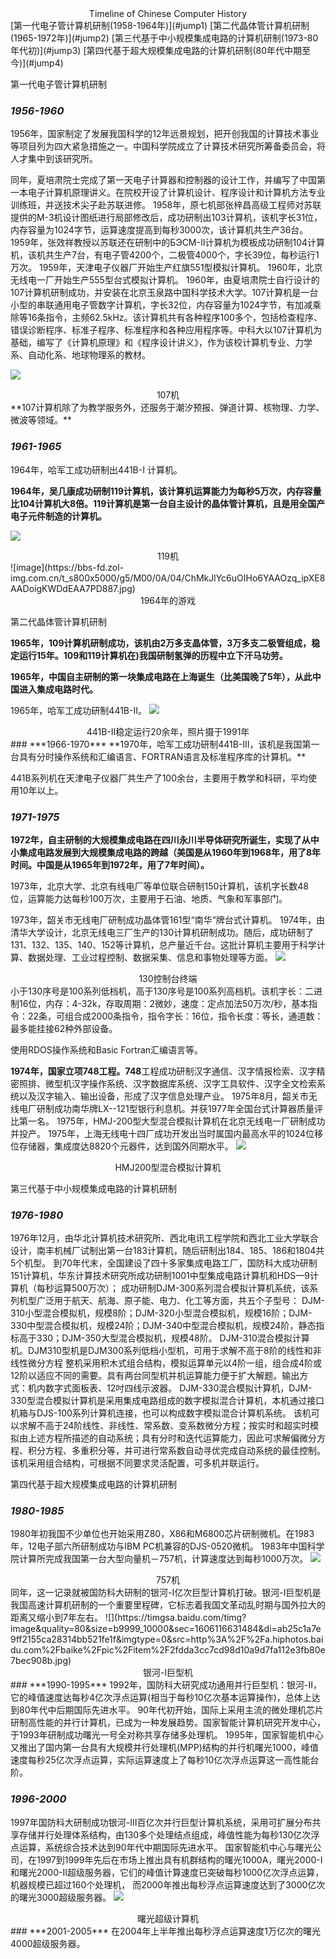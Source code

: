 <center>
    Timeline of Chinese Computer History
</center>
[第一代电子管计算机研制(1958-1964年)](#jump1)
[第二代晶体管计算机研制(1965-1972年)](#jump2)
[第三代基于中小规模集成电路的计算机研制(1973-80年代初)](#jump3)
[第四代基于超大规模集成电路的计算机研制(80年代中期至今)](#jump4)

<span id="jump1">第一代电子管计算机研制</span>

### ***1956-1960***
1956年，国家制定了发展我国科学的12年远景规划，把开创我国的计算技术事业等项目列为四大紧急措施之一。中国科学院成立了计算技术研究所筹备委员会，将人才集中到该研究所。

同年，夏培肃院士完成了第一天电子计算器和控制器的设计工作，并编写了中国第一本电子计算机原理讲义。在院校开设了计算机设计、程序设计和计算机方法专业训练班，并送技术尖子赴苏联进修。
1958年，原七机部张梓昌高级工程师对苏联提供的M-3机设计图纸进行局部修改后，成功研制出103计算机，该机字长31位，内存容量为1024字节，运算速度提高到每秒3000次，该计算机共生产36台。
1959年，张效祥教授以苏联还在研制中的БЭСМ-II计算机为模板成功研制104计算机，该机共生产7台，有电子管4200个，二极管4000个，字长39位，每秒运行1万次。
1959年，天津电子仪器厂开始生产红旗551型模拟计算机。
1960年，北京无线电一厂开始生产555型台式模拟计算机。
1960年，由夏培肃院士自行设计的107计算机研制成功，并安装在北京玉泉路中国科学技术大学。107计算机是一台小型的串联通用电子管数字计算机，字长32位，内存容量为1024字节，有加减乘除等16条指令，主频62.5kHz。该计算机共有各种程序100多个，包括检查程序、错误诊断程序、标准子程序、标准程序和各种应用程序等。中科大以107计算机为基础，编写了《计算机原理》和《程序设计讲义》，作为该校计算机专业、力学系、自动化系、地球物理系的教材。

![](https://bbs-fd.zol-img.com.cn/t_s2000x2000/g5/M00/0A/04/ChMkJ1Yc6uGIcafGAACuCO1xikYAADoigKNZIEAAK4g388.jpg)
<center>
    107机
</center>
**107计算机除了为教学服务外，还服务于潮汐预报、弹道计算、核物理、力学、微波等领域。**

### ***1961-1965***
1964年，哈军工成功研制出441B-I 计算机。

**1964年，吴几康成功研制119计算机，该计算机运算能力为每秒5万次，内存容量比104计算机大8倍。119计算机是第一台自主设计的晶体管计算机，且是用全国产电子元件制造的计算机。**

![](https://bbs-fd.zol-img.com.cn/t_s800x5000/g5/M00/0A/04/ChMkJlYc6uGIKEwiAABhqBFV8NsAADoigKPJlEAAGHA324.jpg)
<center>
    119机
</center>
![image](https://bbs-fd.zol-img.com.cn/t_s800x5000/g5/M00/0A/04/ChMkJlYc6uOIHo6YAAOzq_ipXE8AADoigKWDdEAA7PD887.jpg)
<center>
    1964年的游戏
</center>

<span id="jump2">第二代晶体管计算机研制</span>

**1965年，109计算机研制成功，该机由2万多支晶体管，3万多支二极管组成，稳定运行15年。109和119计算机在)我国研制氢弹的历程中立下汗马功劳。**

**1965年，中国自主研制的第一块集成电路在上海诞生（比美国晚了5年），从此中国进入集成电路时代。**

1965年，哈军工成功研制441B-II。
![](https://bbs-fd.zol-img.com.cn/t_s2000x2000/g5/M00/0A/04/ChMkJ1Yc6uGIIHMCAABlaga6EBYAADoigKPiBEAAGWC299.jpg)
<center>
    441B-II稳定运行20余年，照片摄于1991年
</center>
### ***1966-1970***
**1970年，哈军工成功研制441B-III，该机是我国第一台具有分时操作系统和汇编语言、FORTRAN语言及标准程序库的计算机。**

441B系列机在天津电子仪器厂共生产了100余台，主要用于教学和科研，平均使用10年以上。



### ***1971-1975***
**1972年，自主研制的大规模集成电路在四川永川半导体研究所诞生，实现了从中小集成电路发展到大规模集成电路的跨越（美国是从1960年到1968年，用了8年时间。中国是从1965年到1972年，用了7年时间）。**

1973年，北京大学、北京有线电厂等单位联合研制150计算机，该机字长数48位，运算能力达每秒100万次，主要用于石油、地质、气象和军事部门。

1973年，韶关市无线电厂研制成功晶体管161型“南华”牌台式计算机。
1974年，由清华大学设计，北京无线电三厂生产的130计算机研制成功。随后，成功研制了131、132、135、140、152等计算机，总产量近千台。这批计算机主要用于科学计算、数据处理、工业过程控制、数据采集、信息和事物处理等方面。
![](https://bbs-fd.zol-img.com.cn/t_s800x5000/g5/M00/0A/04/ChMkJlYc6uKIOmPIAAB4IncfdEoAADoigKRWGQAAHg6036.jpg)
<center>
    130控制台终端
</center>
小于130序号是100系列低档机，高于130序号是100系列高档机。该机字长：二进制16位，内存：4-32k，存取周期：2微妙，速度：定点加法50万次/秒，基本指令：22条，可组合成2000条指令，指令字长：16位，指令长度：等长，通道数：最多能挂接62种外部设备。

使用RDOS操作系统和Basic Fortran汇编语言等。

**1974年，国家立项748工程。748**工程成功研制汉字通信、汉字情报检索、汉字精密照排、微型机汉字操作系统、汉字数据库系统、汉字工具软件、汉字全文检索系统以及汉字输入、输出设备，形成了汉字信息处理产业。
1975年8月，韶关市无线电厂研制成功南华牌LX--121型银行利息机。并获1977年全国台式计算器质量评比第一名。
1975年，HMJ-200型大型混合模拟计算机在北京无线电一厂研制成功并投产。
1975年，上海无线电十四厂成功开发出当时属国内最高水平的1024位移位存储器，集成度达8820个元器件，达到国外同期水平。
![](https://bbs-fd.zol-img.com.cn/t_s800x5000/g5/M00/0A/04/ChMkJ1Yc6uKIEDzfAAC2EWnR6XYAADoigKUIoIAALYp933.jpg)
<center>
    HMJ200型混合模拟计算机
</center>

<span id="jump3">第三代基于中小规模集成电路的计算机研制</span>

### ***1976-1980***
1976年12月，由华北计算机技术研究所、西北电讯工程学院和西北工业大学联合设计，南丰机械厂试制出第一台183计算机，随后研制出184、185、186和1804共5个机型。
到70年代末，全国建设了四十多家集成电路工厂，国防科大成功研制151计算机，华东计算技术研究所成功研制1001中型集成电路计算机和HDS—9计算机（每秒运算500万次）；
成功研制DJM-300系列混合模拟计算机系统，该系列机型广泛用于航天、航海、原子能、电力、化工等方面，共五个子型号：
DJM-310小型混合模拟机，规模8阶；DJM-320小型混合模拟机，规模16阶；DJM-330中型混合模拟机，规模24阶；DJM-340中型混合模拟机，规模24阶，静态指标高于330；DJM-350大型混合模拟机，规模48阶。
DJM-310混合模拟计算机。DJM310型机是DJM300系列低档小型机，可用于求解不高于8阶的线性和非线性微分方程
整机采用积木式组合结构，模拟运算单元以4阶一组，组合成4阶或12阶以适应不同的需要。具有两台同型机并机运算能力便于扩大解题。输出方式：机内数字式面板表、12吋四线示波器。
DJM-330混合模拟计算机，DJM-330型混合模拟计算机是采用集成电路组成的数字模拟混合计算机，本机通过接口机箱与DJS-100系列计算机连接，也可以构成数字模拟混合计算机系统。
该机可以求解不高于24阶线性、非线性、常系数、变系数微分方程；按实时和超实时模拟由上述方程所描述的自动系统；具有分时和迭代运算能力，因此可求解偏微分方程、积分方程、多重积分等，并可进行常系数自动寻优完成自动系统的最佳控制。该机采用组合结构，可根据不同要求灵活配置，可多机并联运行。

<span id="jump4">第四代基于超大规模集成电路的计算机研制</span>

### ***1980-1985***
1980年初我国不少单位也开始采用Z80，X86和M6800芯片研制微机。在1983年，12电子部六所研制成功与IBM PC机兼容的DJS-0520微机。
1983年中国科学院计算所完成我国第一台大型向量机－757机，计算速度达到每秒1000万次。
![](https://ss2.bdstatic.com/70cFvnSh_Q1YnxGkpoWK1HF6hhy/it/u=3641950634,3814328908&fm=26&gp=0.jpg)
<center>
   757机
</center>
同年，这一记录就被国防科大研制的银河-I亿次巨型计算机打破。银河-I巨型机是我国高速计算机研制的一个重要里程碑，它标志着我国文革动乱时期与国外拉大的距离又缩小到7年左右。
![](https://timgsa.baidu.com/timg?image&quality=80&size=b9999_10000&sec=1606116631484&di=ab25c1a7e9ff2155ca28314bb521fe1f&imgtype=0&src=http%3A%2F%2Fa.hiphotos.baidu.com%2Fbaike%2Fpic%2Fitem%2F2fdda3cc7cd98d10a9d7fa112e3fb80e7bec908b.jpg)
<center>
  银河-I巨型机
</center>
### ***1990-1995***
1992年，国防科大研究成功通用并行巨型机：银河-II，它的峰值速度达每秒4亿次浮点运算(相当于每秒10亿次基本运算操作)，总体上达到80年代中后期国际先进水平。
90年代初开始，国际上采用主流的微处理机芯片研制高性能的并行计算机，已成为一种发展趋势。国家智能计算机研究开发中心，于1993年研制成功曙光一号全对称共享存储多处理机。
1995年，国家智能机中心又推出了国内第一台具有大规模并行处理机(MPP)结构的并行机曙光1000，峰值速度每秒25亿次浮点运算，实际运算速度上了每秒10亿次浮点运算这一高性能台阶。

### ***1996-2000***
1997年国防科大研制成功银河-III百亿次并行巨型计算机系统，采用可扩展分布共享存储并行处理体系结构，由130多个处理结点组成，峰值性能为每秒130亿次浮点运算，系统综合技术达到90年代中期国际先进水平。
国家智能机中心与曙光公司，在1997到1999年先后在市场上推出具有机群结构的曙光1000A，曙光2000-I和曙光2000-II超级服务器，它们的峰值计算速度已突破每秒1000亿次浮点运算，机器规模已超过160个处理机，
而2000年推出每秒浮点运算速度达到了3000亿次的曙光3000超级服务器。
![](https://timgsa.baidu.com/timg?image&quality=80&size=b9999_10000&sec=1606116904954&di=3bccd5a8f06dfda70dcaf2a2e382da9e&imgtype=0&src=http%3A%2F%2Fn.sinaimg.cn%2Fmil%2Ftransform%2F20160116%2FuvFA-fxnrahr8387560.jpg)
<center>
   曙光超级计算机
</center>
### ***2001-2005***
在2004年上半年推出每秒浮点运算速度1万亿次的曙光4000超级服务器。
